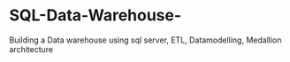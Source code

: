 # SQL-Data-Warehouse-
Building a Data warehouse using sql server, ETL, Datamodelling, Medallion architecture 
